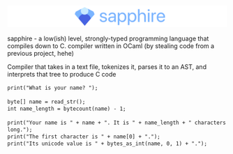 ![Banner with the Sapphire programming language logo](banner.png)

sapphire - a low(ish) level, strongly-typed programming language that compiles down to C. compiler written in OCaml (by stealing code from a previous project, hehe)

Compiler that takes in a text file, tokenizes it, parses it to an AST, and interprets that tree to produce C code

```
print("What is your name? ");

byte[] name = read_str();
int name_length = bytecount(name) - 1;

print("Your name is " + name + ". It is " + name_length + " characters long.");
print("The first character is " + name[0] + ".");
print("Its unicode value is " + bytes_as_int(name, 0, 1) + ".");
```
